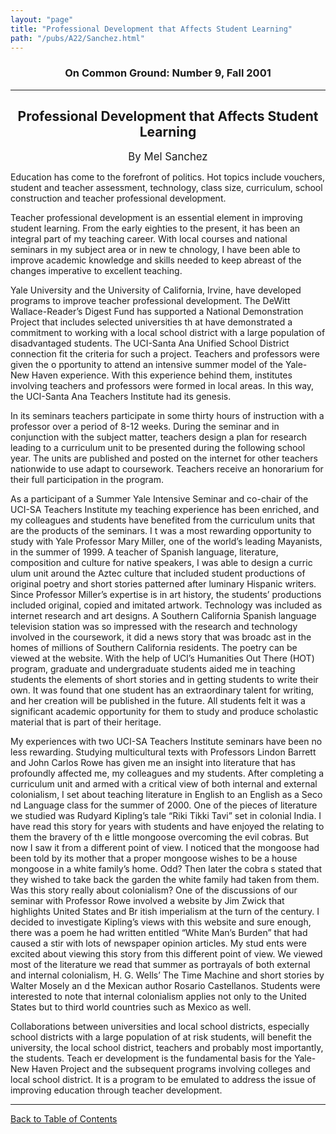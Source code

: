 ```yaml
---
layout: "page"
title: "Professional Development that Affects Student Learning"
path: "/pubs/A22/Sanchez.html"
---
```

<main>
<h3 align="CENTER">On Common Ground: Number 9, Fall 2001</h3>
<hr/>
<h2 align="CENTER">Professional Development that Affects Student Learning</h2>
<p align="CENTER"><big> By Mel Sanchez</big></p>
<p>Education has come to the forefront of politics. Hot topics include vouchers, student and teacher assessment, technology, class size, curriculum, school construction and teacher professional development. </p>
<p>Teacher professional development is an essential element in improving student learning. From the early eighties to the present, it has been an integral part of my teaching career. With local courses and national seminars in my subject area or in new te
chnology, I have been able to improve academic knowledge and skills needed to keep abreast of the changes imperative to excellent teaching.</p>
<p>Yale University and the University of California, Irvine, have developed programs to improve teacher professional development. The DeWitt Wallace-Reader’s Digest Fund has supported a National Demonstration Project that includes selected universities th
at have demonstrated a commitment to working with a local school district with a large population of disadvantaged students. The UCI-Santa Ana Unified School District connection fit the criteria for such a project. Teachers and professors were given the o
pportunity to attend an intensive summer model of the Yale-New Haven experience. With this experience behind them, institutes involving teachers and professors were formed in local areas. In this way, 
the UCI-Santa Ana Teachers Institute had its genesis. 
</p>
<p>In its seminars teachers participate in some thirty hours of instruction with a professor over a period of 8-12 weeks. During the seminar and in conjunction with the subject matter, teachers design a plan for research leading to a curriculum unit to be
presented during the following school year. The units are published and posted on the internet for other teachers nationwide to use adapt to coursework. Teachers receive an honorarium for their full participation in the program.</p>
<p>As a participant of a Summer Yale Intensive Seminar and co-chair of the UCI-SA Teachers Institute my teaching experience has been enriched, and my colleagues and students have benefited from the curriculum units that are the products of the seminars. I
t was a most rewarding opportunity to study with Yale Professor Mary Miller, one of the world’s leading Mayanists, in the summer of 1999. A teacher of Spanish language, literature, composition and culture for native speakers, I was able to design a curric
ulum unit around the Aztec culture that included student productions of original poetry and short stories patterned after luminary Hispanic writers. Since Professor Miller’s expertise is in art history, the students’ productions included original, copied 
and imitated artwork. Technology was included as internet research and art designs. A Southern California Spanish language television station was so impressed with the research and technology involved in the coursework, it did a news story that was broadc
ast in the homes of millions of Southern California residents. The poetry can be viewed at the website. With the help of UCI’s Humanities Out There (HOT) program, graduate and undergraduate students aided me in teaching students the elements of short 
stories and in getting students to write 
their own. It was found that one student 
has an extraordinary talent for writing, and her creation will be published in the future. All students felt it was a significant academic opportunity for them to study and produce scholastic material that is part of their heritage.
</p>
<p>My experiences with two UCI-SA Teachers Institute seminars have been no less rewarding. Studying multicultural texts with Professors Lindon Barrett and John Carlos Rowe has given me an insight 
into literature that has profoundly affected me, my colleagues and my students. After completing a curriculum unit and armed with a critical view of both internal and external colonialism, I set about teaching literature in English to an English as a Seco
nd Language class for the summer of 2000. One of the pieces of literature we studied was Rudyard Kipling’s tale “Riki Tikki Tavi” set in colonial India. I have read this story for years with students and have enjoyed the relating to them the bravery of th
e little mongoose overcoming the evil cobras. But now I saw it from a different point of view. I noticed that the mongoose had been told by its mother that a proper mongoose wishes to be a house mongoose in a white family’s home. Odd? Then later the cobra
s stated that they wished to take back the garden the white family had taken from them. Was this story really about colonialism? One of the discussions of our seminar with Professor Rowe involved a website by Jim Zwick that highlights United States and Br
itish imperialism at the turn of the century. I decided to investigate Kipling’s views with this website and sure enough, there was a poem he had written entitled “White Man’s Burden” that had caused a stir with lots of newspaper opinion articles. My stud
ents were excited about viewing this story from this different point of view. We viewed most of the literature we read that summer as portrayals of both external and internal colonialism, H. G. Wells’ The Time Machine and short stories by Walter Mosely an
d the Mexican author Rosario Castellanos. Students were interested to note that internal colonialism applies not only to the United States but to third world countries such as Mexico as well.
</p><p>Collaborations between universities and local school districts, especially school districts with a large population of at risk students, will benefit the university, the local school district, teachers and probably most importantly, the students. Teach
er development is the fundamental basis for the Yale-New Haven Project and the subsequent programs involving colleges and local school district. It is a program to be emulated to address the issue of improving education through teacher development.</p>
<hr/>
<p><a href=".\">Back to Table of Contents</a></p>
</main>